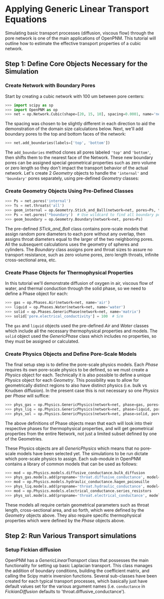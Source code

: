 # Applying Generic Linear Transport Equations

Simulating basic transport processes (diffusion, viscous flow) through the pore network is one of the main applications of OpenPNM.  This tutorial will outline how to estimate the effective transport properties of a cubic network.

## Step 1: Define Core Objects Necessary for the Simulation

### Create Network with Boundary Pores
Start by creating a cubic network with 100 um between pore centers:

``` python
>>> import scipy as sp
>>> import OpenPNM as op
>>> net = op.Network.Cubic(shape=[20, 15, 10], spacing=0.0001, name='net')

```
The spacing was chosen to be slightly different in each direction to aid the demonstration of the domain size calculations below.  Next, we'll add boundary pores to the top and bottom faces of the network:

``` python
>>> net.add_boundaries(labels=['top', 'bottom'])

```

The ``add_boundaries`` method clones all pores labeled ``'top'`` and ``'bottom'``, then shifts them to the nearest face of the Network.  These new boundary pores can be assigned special geometrical properties such as zero volume or zero length so they don't impact the transport behavior of the actual network.  Let's create 2 *Geometry* objects to handle the ``'internal'`` and ``'boundary'`` pores separately, using pre-defined *Geometry* classes:

### Create Geometry Objects Using Pre-Defined Classes

``` python
>>> Ps = net.pores('internal')
>>> Ts = net.throats('all')
>>> geom_internal = op.Geometry.Stick_and_Ball(network=net, pores=Ps, throats=Ts)
>>> Ps = net.pores('*boundary')  # Use wildcard to find all boundary pores
>>> geom_boundary = op.Geometry.Boundary(network=net, pores=Ps)

```

The pre-defined *STick_and_Ball* class contains pore-scale models that assign random pore diameters to each pore without any overlap, then assigns throat diameters equal to the larger of the two neighboring pores.  All the subsequent calculations uses the geometry of spheres and cylinders.  The *Boundary* class assigns pore and throat sizes to assure no transport resistance, such as zero volume pores, zero length throats, infinite cross-sectional area, etc.

### Create Phase Objects for Thermophysical Properties

In this tutorial we'll demonstrate diffusion of oxygen in air, viscous flow of water, and thermal conduction through the solid phase, so we need to define a Phase object for each:

``` python
>>> gas = op.Phases.Air(network=net, name='air')
>>> liquid = op.Phases.Water(network=net, name='water')
>>> solid = op.Phases.GenericPhase(network=net, name='matrix')
>>> solid['pore.electrical_conductivity'] = 100  # S/m
```

The ``gas`` and ``liquid`` objects used the pre-defined *Air* and *Water* classes which include all the necessary thermophysical properties and models.  The ``solid`` object used the *GenericPhase* class which includes no properties, so they must be assigned or calculated.

### Create Physics Objects and Define Pore-Scale Models

The final setup step is to define the pore-scale physics models.  Each *Phase* requires its own pore-scale physics to be defined, so we must create a *Physics* object for each.  Technically it is also possible to define a unique *Physics* object for each *Geometry*.  This possibility was to allow for geometrically distinct regions to also have distinct physics (i.e. bulk vs Knudsen diffusion).  In the present case this is not necessary so one *Physics* per *Phase* will suffice:

``` python
>>> phys_gas = op.Physics.GenericPhysics(network=net, phase=gas, pores=net.Ps, throats=net.Ts)
>>> phys_liq = op.Physics.GenericPhysics(network=net, phase=liquid, pores=net.Ps, throats=net.Ts)
>>> phys_sol = op.Physics.GenericPhysics(network=net, phase=solid, pores=net.Ps, throats=net.Ts)

```
The above definitions of Phase objects mean that each will look into their respective phases for thermophysical properties, and will get geometrical properties from the entire Network, not just a limited subset defined by one of the Geometries.

These Physics objects are all *GenericPhysics* which means that no pore-scale models have been selected yet.  The simulations to be run dictate which pore-scale physics to assign.  Each sub-module in OpenPNM contains a library of common models that can be used as follows:

``` python
>>> mod = op.Physics.models.diffusive_conductance.bulk_diffusion
>>> phys_gas.models.add(propname='throat.diffusive_conductance', model=mod)
>>> mod = op.Physics.models.hydraulic_conductance.hagen_poiseuille
>>> phys_liq.models.add(propname='throat.hydraulic_conductance', model=mod)
>>> mod = op.Physics.models.electrical_conductance.series_resistors
>>> phys_sol.models.add(propname='throat.electrical_conductance', model=mod)

```

These models all require certain geometrical parameters such as throat length, cross-sectional area, and so forth, which were defined by the *Geometry* objects above.  They also require specific thermophysical properties which were defined by the *Phase* objects above.  

## Step 2: Run Various Transport simulations

### Setup Fickian diffusion

OpenPNM has a *GenericLinearTransport* class that possesses the main functionality for setting up basic Laplacian transport. This class manages the addition of boundary conditions, building the coefficient matrix, and calling the Scipy matrix inversion functions.  Several sub-classes have been created for each typical transport processes, which basically just have default values set for the various argument names (i.e. ``conductance`` in *FickianDiffusion* defaults to 'throat.diffusive_conductance').  
